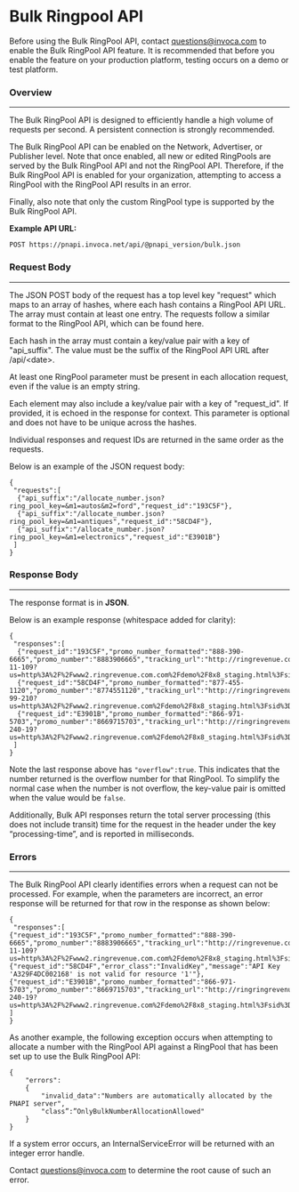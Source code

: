 Bulk Ringpool API
=================

Before using the Bulk RingPool API, contact [questions@invoca.com](mailto:questions@invoca.com) to enable the Bulk RingPool API feature. It is recommended that before you enable the feature on your production platform, testing occurs on a demo or test platform.

### Overview
<hr>

The Bulk RingPool API is designed to efficiently handle a high volume of requests per second. A persistent connection is strongly recommended.

The Bulk RingPool API can be enabled on the Network, Advertiser, or Publisher level. Note that once enabled, all new or edited RingPools are served by the Bulk RingPool API and not the RingPool API.  Therefore, if the Bulk RingPool API is enabled for your organization,
 attempting to access a RingPool with the RingPool API results in an error.

Finally, also note that only the custom RingPool type is supported by the Bulk RingPool API.

<b>
Example API URL:
</b>

`POST ﻿https://pnapi.invoca.net/api/@pnapi_version/bulk.json`


### Request Body
<hr>

The JSON POST body of the request has a top level key "request" which maps to an array of hashes, where each hash contains a RingPool API URL. The array must contain at least one entry. The requests follow a similar format to the RingPool API, which can be found here.

Each hash in the array must contain a key/value pair with a key of "api_suffix". The value must be the suffix of the RingPool API URL after /api/\<date>.

At least one RingPool parameter must be present in each allocation request, even if the value is an empty string.

Each element may also include a key/value pair with a key of "request_id". If provided, it is echoed in the response for context. This parameter is optional and does not have to be unique across the hashes.

Individual responses and request IDs are returned in the same order as the requests.

Below is an example of the JSON request body:


<pre><code>{
 "requests":[
  {"api_suffix":"<RING_POOL_ID>/allocate_number.json?ring_pool_key=<RING_POOL_KEY>&m1=autos&m2=ford","request_id":"193C5F"},
  {"api_suffix":"<RING_POOL_ID>/allocate_number.json?ring_pool_key=<RING_POOL_KEY>&m1=antiques","request_id":"58CD4F"},
  {"api_suffix":"<RING_POOL_ID>/allocate_number.json?ring_pool_key=<RING_POOL_KEY>&m1=electronics","request_id":"E3901B"}
 ]
}</pre></code>


### Response Body
<hr>

The response format is in <b>JSON</b>.

Below is an example response (whitespace added for clarity):

 <pre><code>{
 "responses":[
  {"request_id":"193C5F","promo_number_formatted":"888-390-6665","promo_number":"8883906665","tracking_url":"http://ringrevenue.com/c/1/14-11-109?us=http%3A%2F%2Fwww2.ringrevenue.com.com%2Fdemo%2F8x8_staging.html%3Fsid%3D8883906665%26PPCPN%3D8883906665"},
  {"request_id":"58CD4F","promo_number_formatted":"877-455-1120","promo_number":"8774551120","tracking_url":"http://ringringrevenue.com/c/1/19-99-210?us=http%3A%2F%2Fwww2.ringrevenue.com%2Fdemo%2F8x8_staging.html%3Fsid%3D8774551120%26PPCPN%3D8774551120"},
  {"request_id":"E3901B","promo_number_formatted":"866-971-5703","promo_number":"8669715703","tracking_url":"http://ringringrevenue.com/c/1/38-240-19?us=http%3A%2F%2Fwww2.ringrevenue.com%2Fdemo%2F8x8_staging.html%3Fsid%3D8669715703%26PPCPN%3D8669715703","overflow":true}
 ]
}</pre></code>

Note the last response above has `"overflow":true`.  This indicates that the number returned is the overflow number for that RingPool.  To simplify the normal case when the number is not overflow, the key-value pair is omitted when the value would be `false`.

Additionally, Bulk API responses return the total server processing (this does not include transit) time for the request in the header under the key “processing-time”, and is reported in milliseconds.

### Errors
<hr>

The Bulk RingPool API clearly identifies errors when a request can not be processed. For example, when the parameters are incorrect, an error response will be returned for that row in the response as shown below:

<pre><code>{
 "responses":[
{"request_id":"193C5F","promo_number_formatted":"888-390-6665","promo_number":"8883906665","tracking_url":"http://ringrevenue.com/c/1/14-11-109?us=http%3A%2F%2Fwww2.ringrevenue.com.com%2Fdemo%2F8x8_staging.html%3Fsid%3D8883906665%26PPCPN%3D8883906665"},
{"request_id":"58CD4F","error_class":"InvalidKey","message":"API Key 'A329F4DC002168' is not valid for resource '1'"},
{"request_id":"E3901B","promo_number_formatted":"866-971-5703","promo_number":"8669715703","tracking_url":"http://ringringrevenue.com/c/1/38-240-19?us=http%3A%2F%2Fwww2.ringrevenue.com%2Fdemo%2F8x8_staging.html%3Fsid%3D8669715703%26PPCPN%3D8669715703"}
]
}</pre></code>

As another example, the following exception occurs when attempting to allocate a number with the RingPool API against a RingPool that has been set up to use the Bulk RingPool API:

<pre><code>{
    "errors":
    {
        "invalid_data":"Numbers are automatically allocated by the PNAPI server",
        "class”:”OnlyBulkNumberAllocationAllowed"
    }
}</pre></code>


If a system error occurs, an InternalServiceError will be returned with an integer error handle.

Contact [questions@invoca.com](mailto:questions@invoca.com) to determine the root cause of such an error.
